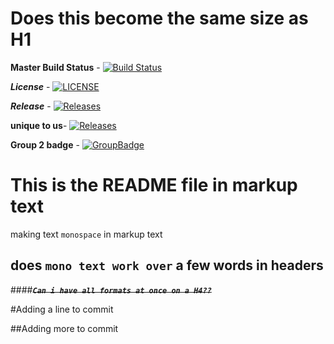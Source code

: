 Does this become the same size as H1 
============
**Master Build Status** - [![Build Status](https://travis-ci.org/8e6/setup.svg?branch=master)](https://travis-ci.org/8e6/setup)

_**License**_ - [![LICENSE](https://img.shields.io/github/license/<8e6>/sem.svg?style=flat-square)](https://github.com/<8e6>/sem/blob/master/LICENSE)

_**Release**_ - [![Releases](https://img.shields.io/github/release/<github-username>/sem/all.svg?style=flat-square)](https://github.com/<github-username>/sem/releases)

**unique to us**- [![Releases](https://img.shields.io/badge/setup%20-amazing-%233fc2e2.svg)](https://github.com/<8e6>/sem/releases)

**Group 2 badge** - [![GroupBadge ](https://img.shields.io/badge/Group%202-Amazing-%2343c7e8.svg)](https://github.com/<8e6>/sem/groupBadge)



# This is the README file in markup text

making text `monospace` in markup text
## does `mono text work over` a few words in headers

####**~~_`Can i have all formats at once on a H4??`_~~**

#Adding a line to commit

##Adding more to commit
